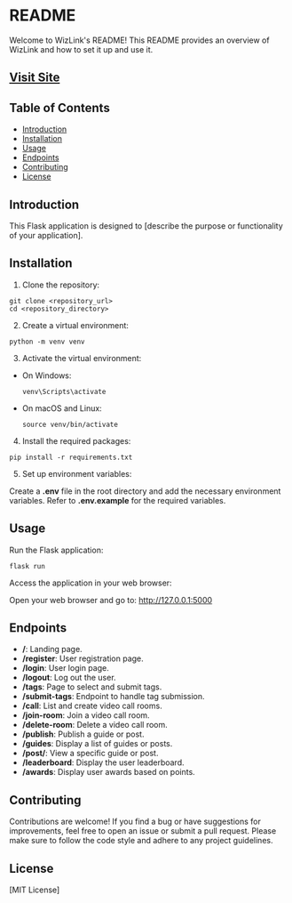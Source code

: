 # README

Welcome to WizLink's README! This README provides an overview of WizLink and how to set it up and use it.

## [Visit Site](https://wizlink-3hk7.onrender.com/)

## Table of Contents

- [Introduction](#introduction)
- [Installation](#installation)
- [Usage](#usage)
- [Endpoints](#endpoints)
- [Contributing](#contributing)
- [License](#license)

## Introduction

This Flask application is designed to [describe the purpose or functionality of your application].

## Installation

1. Clone the repository:

  ```
  git clone <repository_url>
  cd <repository_directory>
  ```
2. Create a virtual environment:

  ```
  python -m venv venv
  ```

3. Activate the virtual environment:

* On Windows:

  `venv\Scripts\activate`

* On macOS and Linux:

  `source venv/bin/activate`

4. Install the required packages:
  
  ```
  pip install -r requirements.txt
  ```

5. Set up environment variables:

Create a **.env** file in the root directory and add the necessary environment variables. Refer to **.env.example** for the required variables.

## Usage
Run the Flask application:

```
flask run
```

Access the application in your web browser:

Open your web browser and go to: http://127.0.0.1:5000

## Endpoints
* **/**: Landing page.
* **/register**: User registration page.
* **/login**: User login page.
* **/logout**: Log out the user.
* **/tags**: Page to select and submit tags.
* **/submit-tags**: Endpoint to handle tag submission.
* **/call**: List and create video call rooms.
* **/join-room**: Join a video call room.
* **/delete-room**: Delete a video call room.
* **/publish**: Publish a guide or post.
* **/guides**: Display a list of guides or posts.
* **/post/<pid>**: View a specific guide or post.
* **/leaderboard**: Display the user leaderboard.
* **/awards**: Display user awards based on points.

## Contributing
Contributions are welcome! If you find a bug or have suggestions for improvements, feel free to open an issue or submit a pull request. Please make sure to follow the code style and adhere to any project guidelines.

## License
[MIT License]

